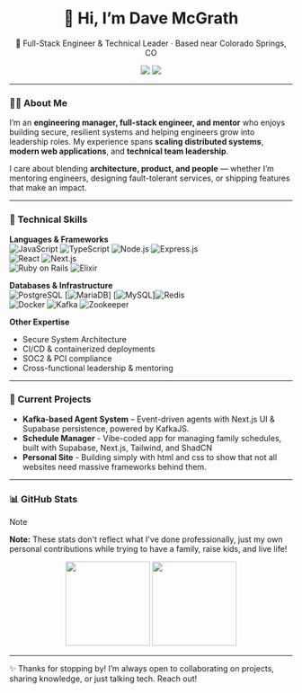 <!-- Banner / Intro -->
<h1 align="center">👋 Hi, I’m Dave McGrath</h1>
<p align="center">
  🚀 Full-Stack Engineer & Technical Leader · Based near Colorado Springs, CO  
</p>
<p align="center">
  <a href="https://www.linkedin.com/in/davemcg3"><img src="https://img.shields.io/badge/LinkedIn-blue?logo=linkedin&logoColor=white" /></a>
  <a href="https://davemcg3.dmu.io"><img src="https://img.shields.io/badge/Website-000000?logo=About.me&logoColor=white" /></a>
</p>

---

### 🧑‍💻 About Me  
I’m an **engineering manager, full-stack engineer, and mentor** who enjoys building secure, resilient systems and helping engineers grow into leadership roles. My experience spans **scaling distributed systems**, **modern web applications**, and **technical team leadership**.  

I care about blending **architecture, product, and people** — whether I’m mentoring engineers, designing fault-tolerant services, or shipping features that make an impact.  

---

### 🔧 Technical Skills  

**Languages & Frameworks**  
![JavaScript](https://img.shields.io/badge/JavaScript-F7DF1E?logo=javascript&logoColor=000) 
![TypeScript](https://img.shields.io/badge/TypeScript-3178C6?logo=typescript&logoColor=fff) 
![Node.js](https://img.shields.io/badge/Node.js-339933?logo=node.js&logoColor=fff) 
![Express.js](https://img.shields.io/badge/Express.js-000000?logo=express&logoColor=fff)  
![React](https://img.shields.io/badge/React-61DAFB?logo=react&logoColor=000) 
![Next.js](https://img.shields.io/badge/Next.js-000000?logo=next.js&logoColor=fff)  
![Ruby on Rails](https://img.shields.io/badge/Rails-D30001?logo=rubyonrails&logoColor=fff) 
![Elixir](https://img.shields.io/badge/Elixir-4B275F?logo=elixir&logoColor=fff)  

**Databases & Infrastructure**  
![PostgreSQL](https://img.shields.io/badge/PostgreSQL-4169E1?logo=postgresql&logoColor=fff) 
[![MariaDB](https://img.shields.io/badge/MariaDB-003545?logo=mariadb&logoColor=fff)]
[![MySQL](https://img.shields.io/badge/MySQL-4479A1?logo=mysql&logoColor=fff)]![Redis](https://img.shields.io/badge/Redis-DC382D?logo=redis&logoColor=fff)  
![Docker](https://img.shields.io/badge/Docker-2496ED?logo=docker&logoColor=fff) 
![Kafka](https://img.shields.io/badge/Kafka-231F20?logo=apachekafka&logoColor=fff) 
![Zookeeper](https://img.shields.io/badge/Zookeeper-FF7F0E?logo=apache&logoColor=fff)  

**Other Expertise**  
- Secure System Architecture  
- CI/CD & containerized deployments  
- SOC2 & PCI compliance  
- Cross-functional leadership & mentoring  

---

### 🚀 Current Projects   
- **Kafka-based Agent System** – Event-driven agents with Next.js UI & Supabase persistence, powered by KafkaJS.  
- **Schedule Manager** - Vibe-coded app for managing family schedules, built with Supabase, Next.js, Tailwind, and ShadCN
- **Personal Site** - Building simply with html and css to show that not all websites need massive frameworks behind them.
---

### 📊 GitHub Stats  
> [!NOTE]
> **Note:** These stats don't reflect what I've done professionally, just my own personal contributions while trying to have a family, raise kids, and live life!</div>

<p align="center">
  <img src="https://github-readme-stats.vercel.app/api?username=davemcg3&show_icons=true&theme=default" height="150" />
  <img src="https://github-readme-stats.vercel.app/api/top-langs/?username=davemcg3&layout=compact&theme=default" height="150" />
</p>

---

✨ Thanks for stopping by! I’m always open to collaborating on projects, sharing knowledge, or just talking tech. Reach out! 
